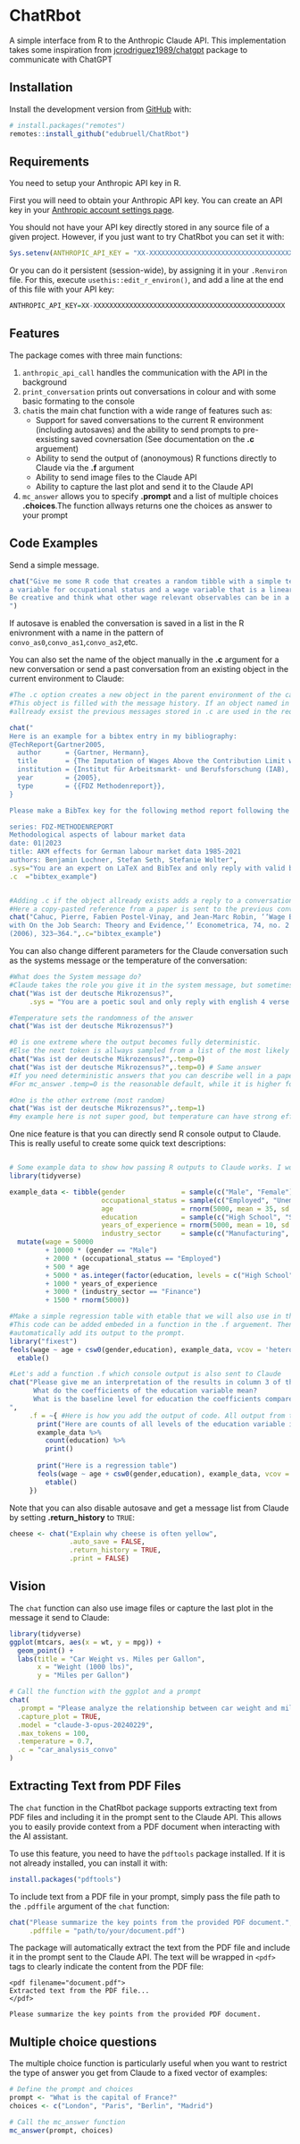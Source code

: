 # ChatRbot
A simple interface from R to the Anthropic Claude API. This implementation takes some inspiration from [jcrodriguez1989/chatgpt](https://github.com/jcrodriguez1989/chatgpt/) package to communicate with ChatGPT

## Installation
Install the development version from
[GitHub](https://github.com/edubruell/ChatRbot/) with:

``` r
# install.packages("remotes")
remotes::install_github("edubruell/ChatRbot")
```
## Requirements

You need to setup your Anthropic API key in R.

First you will need to obtain your Anthropic API key. You can create an
API key in your [Anthropic account settings
page](https://console.anthropic.com/settings/keys).

You should not have your API key directly stored in any source file of a given project.
However, if you just want to try ChatRbot you can set it with: 

``` r
Sys.setenv(ANTHROPIC_API_KEY = "XX-XXXXXXXXXXXXXXXXXXXXXXXXXXXXXXXXXXXXXXXXXXXXXXXX")
```

Or you can do it persistent (session-wide), by assigning it in your
`.Renviron` file. For this, execute `usethis::edit_r_environ()`, and add a
line  at the end of this file with your API key:

``` r
ANTHROPIC_API_KEY=XX-XXXXXXXXXXXXXXXXXXXXXXXXXXXXXXXXXXXXXXXXXXXXXXXX
```


## Features
The package comes with three main functions:
1. ``anthropic_api_call`` handles the communication with the API in the background
2. ``print_conversation`` prints out conversations in colour and with some basic formating to the console
3. ``chat``is the main chat function with a wide range of features such as:
   - Support for saved conversations to the current R environment (including autosaves) and the ability to send prompts to pre-exsisting saved covnersation (See documentation on the **.c** arguement)
   - Ability to send the output of (anonoymous) R functions directly to Claude via the **.f** argument
   - Ability to send image files to the Claude API
   - Ability to capture the last plot and send it to the Claude API
4. ``mc_answer`` allows you to specify **.prompt** and a list of multiple choices **.choices**.The function allways returns one the choices as answer to your prompt

## Code Examples

Send a simple message.
```r
chat("Give me some R code that creates a random tibble with a simple test dataset with 5000 observations that has a random gender variable,
a variable for occupational status and a wage variable that is a linear function of gender, occupational status and some other observables.
Be creative and think what other wage relevant observables can be in a typical large social survey and add some of them into your example code. 
")
```

If autosave is enabled the conversation is saved in a list in the R enivronment with a name in the pattern of ``convo_as0``,``convo_as1``,``convo_as2``,etc.

You can also set the name of the object manually in the **.c** argument for a new conversation or send a past conversation from an existing object in the current environment to Claude:

```r
#The .c option creates a new object in the parent environment of the call
#This object is filled with the message history. If an object named in .c 
#allready exsist the previous messages stored in .c are used in the request

chat("
Here is an example for a bibtex entry in my bibliography:
@TechReport{Gartner2005,
  author      = {Gartner, Hermann},
  title       = {The Imputation of Wages Above the Contribution Limit with the German IAB Employment Sample},
  institution = {Institut für Arbeitsmarkt- und Berufsforschung (IAB), Nürnberg [Institute for Employment Research, Nuremberg, Germany]},
  year        = {2005},
  type        = {{FDZ Methodenreport}},
}

Please make a BibTex key for the following method report following the style of my example:

series: FDZ-METHODENREPORT
Methodological aspects of labour market data
date: 01|2023 
title: AKM effects for German labour market data 1985-2021
authors: Benjamin Lochner, Stefan Seth, Stefanie Wolter",
.sys="You are an expert on LaTeX and BibTex and only reply with valid bibtex code",
.c  ="bibtex_example")


#Adding .c if the object allready exists adds a reply to a conversation. 
#Here a copy-pasted reference from a paper is sent to the previous conversation.
chat("Cahuc, Pierre, Fabien Postel-Vinay, and Jean-Marc Robin, ‘‘Wage Bargaining
with On the Job Search: Theory and Evidence,’’ Econometrica, 74, no. 2
(2006), 323–364.",.c="bibtex_example")
```

You can also change different parameters for the Claude conversation such as the systems message or the temperature of the conversation:
``` r
#What does the System message do?
#Claude takes the role you give it in the system message, but sometimes deviates a little bit more from the system message
chat("Was ist der deutsche Mikrozensus?",
     .sys = "You are a poetic soul and only reply with english 4 verse poems")

#Temperature sets the randomness of the answer
chat("Was ist der deutsche Mikrozensus?")

#0 is one extreme where the output becomes fully deterministic. 
#Else the next token is allways sampled from a list of the most likely tokens. Here only the most likely token is used every time.
chat("Was ist der deutsche Mikrozensus?",.temp=0)
chat("Was ist der deutsche Mikrozensus?",.temp=0) # Same answer
#If you need deterministic answers that you can describe well in a paper this is probably the way to go.
#For mc_answer .temp=0 is the reasonable default, while it is higher for chat.

#One is the other extreme (most random)
chat("Was ist der deutsche Mikrozensus?",.temp=1)
#my example here is not super good, but temperature can have strong effects on long prompts and coding questions. 

```

One nice feature is that you can directly send R console output to Claude. This is really useful to create some quick text descriptions:
```r

# Some example data to show how passing R outputs to Claude works. I wonder how I came up with that :-)
library(tidyverse)

example_data <- tibble(gender              = sample(c("Male", "Female"), 5000, replace = TRUE),
                       occupational_status = sample(c("Employed", "Unemployed", "Student", "Retired"), 5000, replace = TRUE),
                       age                 = rnorm(5000, mean = 35, sd = 10), 
                       education           = sample(c("High School", "Some College", "Bachelor's Degree", "Master's Degree", "Doctorate"), 5000, replace = TRUE), 
                       years_of_experience = rnorm(5000, mean = 10, sd = 5), 
                       industry_sector     = sample(c("Manufacturing", "Finance", "Healthcare", "Retail", "Education"), 5000, replace = TRUE)) %>%
  mutate(wage = 50000 
         + 10000 * (gender == "Male") 
         + 2000 * (occupational_status == "Employed") 
         + 500 * age 
         + 5000 * as.integer(factor(education, levels = c("High School", "Some College", "Bachelor's Degree", "Master's Degree", "Doctorate")))
         + 1000 * years_of_experience 
         + 3000 * (industry_sector == "Finance")
         + 1500 * rnorm(5000))

#Make a simple regression table with etable that we will also use in the example
#This code can be added embeded in a function in the .f arguement. Then we can 
#automatically add its output to the prompt.
library("fixest")
feols(wage ~ age + csw0(gender,education), example_data, vcov = 'hetero') %>%
  etable()

#Let's add a function .f which console output is also sent to Claude
chat("Please give me an interpretation of the results in column 3 of the regression table below. 
      What do the coefficients of the education variable mean? 
      What is the baseline level for education the coefficients compare to?
",
     .f = ~{ #Here is how you add the output of code. All output from the function(){} is captured and added to the prompt
       print("Here are counts of all levels of the education variable including the baseline:")
       example_data %>%
         count(education) %>%
         print()
       
       print("Here is a regression table")
       feols(wage ~ age + csw0(gender,education), example_data, vcov = 'hetero') %>%
         etable()
     })
```

Note that you can also disable autosave and get a message list from Claude by 
setting **.return_history** to `TRUE`:
```r
cheese <- chat("Explain why cheese is often yellow",
               .auto_save = FALSE,
               .return_history = TRUE,
               .print = FALSE)
```
## Vision

The `chat` function can also use image files or capture the last plot in the message it send to Claude:

```r
library(tidyverse)
ggplot(mtcars, aes(x = wt, y = mpg)) +
  geom_point() +
  labs(title = "Car Weight vs. Miles per Gallon",
       x = "Weight (1000 lbs)",
       y = "Miles per Gallon")

# Call the function with the ggplot and a prompt
chat(
  .prompt = "Please analyze the relationship between car weight and miles per gallon based on the provided plot.",
  .capture_plot = TRUE,
  .model = "claude-3-opus-20240229",
  .max_tokens = 100,
  .temperature = 0.7,
  .c = "car_analysis_convo"
)
```

## Extracting Text from PDF Files

The `chat` function in the ChatRbot package supports extracting text from PDF files and including it in the prompt sent to the Claude API. This allows you to easily provide context from a PDF document when interacting with the AI assistant.

To use this feature, you need to have the `pdftools` package installed. If it is not already installed, you can install it with:

```r
install.packages("pdftools")
```

To include text from a PDF file in your prompt, simply pass the file path to the `.pdffile` argument of the `chat` function:

```r
chat("Please summarize the key points from the provided PDF document.", 
     .pdffile = "path/to/your/document.pdf")
```

The package will automatically extract the text from the PDF file and include it in the prompt sent to the Claude API. The text will be wrapped in `<pdf>` tags to clearly indicate the content from the PDF file:

```
<pdf filename="document.pdf">
Extracted text from the PDF file...
</pdf>

Please summarize the key points from the provided PDF document.
```

## Multiple choice questions

The multiple choice function is particularly useful when you want to restrict the type of answer you get from Claude to a fixed vector of 
examples:
```r
# Define the prompt and choices
prompt <- "What is the capital of France?"
choices <- c("London", "Paris", "Berlin", "Madrid")

# Call the mc_answer function
mc_answer(prompt, choices)
```



